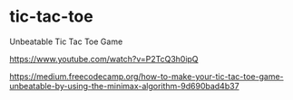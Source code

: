 # tic-tac-toe
Unbeatable Tic Tac Toe Game

https://www.youtube.com/watch?v=P2TcQ3h0ipQ

https://medium.freecodecamp.org/how-to-make-your-tic-tac-toe-game-unbeatable-by-using-the-minimax-algorithm-9d690bad4b37
